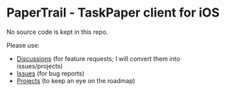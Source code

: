 # PaperTrail - TaskPaper client for iOS

No source code is kept in this repo.

Please use:
- [Discussions](https://github.com/gingerbeardman/papertrail/discussions/1) (for feature requests; I will convert them into issues/projects)
- [Issues](https://github.com/gingerbeardman/papertrail/issues) (for bug reports)
- [Projects](https://github.com/gingerbeardman/papertrail/projects) (to keep an eye on the roadmap)
